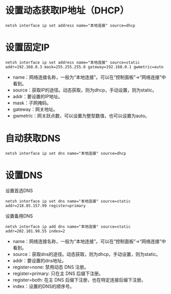 # 设置动态获取IP地址（DHCP）

```
netsh interface ip set address name="本地连接" source=dhcp
```

# 设置固定IP

```
netsh interface ip set address name="本地连接" source=static addr=192.168.0.3 mask=255.255.255.0 gateway=192.168.0.1 gwmetric=auto
```

- name：网络连接名称，一般为“本地连接”。可以在“控制面板”->“网络连接”中看到。
- source：获取IP的途径。动态获取，则为dhcp，手动设置，则为static。
- addr：要设置的IP地址。
- mask：子网掩码。
- gateway：网关地址。
- gwmetric：网关跃点数，可以设置为整型数值，也可以设置为auto。

# 自动获取DNS

```
netsh interface ip set dns name="本地连接" source=dhcp
```

# 设置DNS

设置首选DNS
```
netsh interface ip set dns name="本地连接" source=static addr=218.85.157.99 register=primary
```

设置备用DNS
```
netsh interface ip add dns name="本地连接" source=static addr=202.101.98.55 index=2
```

- name：网络连接名称，一般为“本地连接”。可以在“控制面板”->“网络连接”中看到。
- source：获取dns的途径。动态获取，则为dhcp，手动设置，则为static。
- addr：要设置的dns地址。
- register=none: 禁用动态 DNS 注册。
- register=primary: 只在主 DNS 后缀下注册。
- register=both: 在主 DNS 后缀下注册，也在特定连接后缀下注册。
- index：设置的DNS的顺序号。
